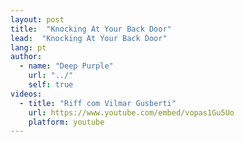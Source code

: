 ```yaml
---
layout: post
title:  "Knocking At Your Back Door"
lead:  "Knocking At Your Back Door"
lang: pt
author:
  - name: "Deep Purple"
    url: "../"
    self: true
videos:
  - title: "Riff com Vilmar Gusberti"
    url: https://www.youtube.com/embed/vopas1Gu5Uo
    platform: youtube
---
```

